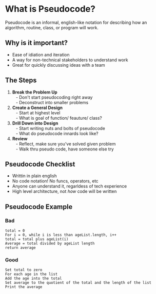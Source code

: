 # What is Pseudocode? 
Pseudocode is an informal, english-like notation for describing how an algorithm, routine, class, or program will work. 

## Why is it important?
- Ease of idiation and iteration
- A way for non-technical stakeholders to understand work 
- Great for quickly discussing ideas with a team 

## The Steps 
1. **Break the Problem Up** </br>
&nbsp;&nbsp;&nbsp;- Don't start pseudocoding right away</br>
&nbsp;&nbsp;&nbsp;- Deconstruct into smaller problems</br>
2. **Create a General Design** </br>
&nbsp;&nbsp;&nbsp;- Start at highest level </br>
&nbsp;&nbsp;&nbsp;- What is goal of function/ feauture/ class?</br>
3. **Drill Down into Design**  </br>
&nbsp;&nbsp;&nbsp;- Start writing nuts and bolts of pseudocode</br>
&nbsp;&nbsp;&nbsp;- What do pseudocode innards look like?</br>
4. **Review**</br>
&nbsp;&nbsp;&nbsp;- Reflect, make sure you've solved given problem </br>
&nbsp;&nbsp;&nbsp;- Walk thru pseudo code, have someone else try</br>

## Pseudocode Checklist 
- Writtin in plain english 
- No code notation! No funcs, operators, etc
- Anyone can understand it, regarldess of tech experience 
- High level architecture, not *how* code will be written 

## Pseudocode Example
### Bad
```
total = 0
For i = 0, while i is less than ageList.length, i++
total = total plus ageList(i) 
Average = total divided by ageList length
return average

```
### Good
```
Set total to zero
For each age in the list
Add the age into the total
Set average to the quotient of the total and the length of the list
Print the average

```